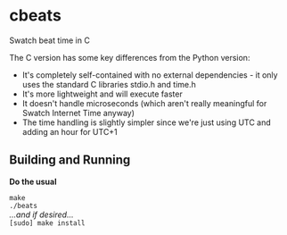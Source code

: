 # cbeats
Swatch beat time in C

The C version has some key differences from the Python version:
* It's completely self-contained with no external dependencies - it only uses the standard C libraries stdio.h and time.h
* It's more lightweight and will execute faster
* It doesn't handle microseconds (which aren't really meaningful for Swatch Internet Time anyway)
* The time handling is slightly simpler since we're just using UTC and adding an hour for UTC+1

## Building and Running
**Do the usual**  

`make`  
`./beats`  
*...and if desired...*  
`[sudo] make install`  
